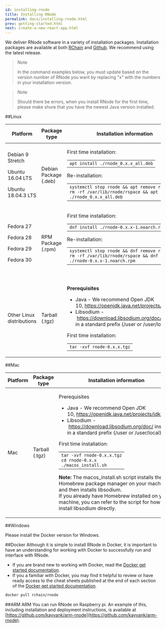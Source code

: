 ```yaml
---
id: installing-rnode
title: Installing RNode
permalink: docs/installing-rnode.html
prev: getting-started.html
next: create-a-new-react-app.html
---
```


We deliver RNode software in a variety of installation packages.  Installation packages are available at both [RChain](https://developer.rchain.coop) and [Github](https://github.com/rchain/rchain/releases). We recommend using the latest release.

> Note
>
> In the command examples below, you must update based on the version number of RNode you want by replacing "x" with the numbers in your installation version.

> Note
>
> Should there be errors, when you install RNode for the first time, please make shure that you have the newest Java version installed.

##Linux
<br/>
<table >
    <colgroup>
        <col>
            <col>
                <col>
    </colgroup>
    <thead>
        <tr role="row" class="tablesorter-headerRow">
            <th class="confluenceTh tablesorter-header sortableHeader tablesorter-headerUnSorted" data-column="0" tabindex="0" scope="col" role="columnheader" aria-disabled="false" unselectable="on" aria-sort="none" aria-label="Platform: No sort applied, activate to apply an ascending sort" style="user-select: none;">
                <div class="tablesorter-header-inner">Platform</div>
            </th>
            <th class="confluenceTh tablesorter-header sortableHeader tablesorter-headerUnSorted" data-column="1" tabindex="0" scope="col" role="columnheader" aria-disabled="false" unselectable="on" aria-sort="none" aria-label="Package type: No sort applied, activate to apply an ascending sort" style="user-select: none;">
                <div class="tablesorter-header-inner">Package type</div>
            </th>
            <th class="confluenceTh tablesorter-header sortableHeader tablesorter-headerUnSorted" data-column="2" tabindex="0" scope="col" role="columnheader" aria-disabled="false" unselectable="on" aria-sort="none" aria-label="Installation information: No sort applied, activate to apply an ascending sort" style="user-select: none;">
                <div class="tablesorter-header-inner">
                    <p>Installation information</p>
                </div>
            </th>
        </tr>
    </thead>
    <tbody aria-live="polite" aria-relevant="all">
        <tr role="row">
            <td class="confluenceTd">
                <p>Debian 9 Stretch</p>
                <p>Ubuntu 16.04 LTS</p>
                <p>Ubuntu 18.04.3 LTS</p>
            </td>
            <td class="confluenceTd">Debian Package (.deb)</td>
            <td class="confluenceTd">
                <div class="content-wrapper">
                    <p class="auto-cursor-target">First time installation:</p>
                    <div class="code panel pdl conf-macro output-block" style="border-width: 1px;" data-hasbody="true" data-macro-name="code" data-macro-id="466939d5-efde-4033-bacb-42599dd2c8a3">
                        <div class="codeContent panelContent pdl">
                            <div>
                                <div id="highlighter_782465" class="syntaxhighlighter sh-confluence nogutter  scala">
                                    <div class="toolbar"></div>
                                    <table  cellpadding="0" cellspacing="0">
                                        <tbody>
                                            <tr>
                                                <td class="code">
                                                    <div class="container" title="Hint: double-click to select code">
                                                        <div class="line number1 index0 alt2"><code class="scala plain">apt install ./rnode</code><code class="scala keyword">_</code><code class="scala value">0</code><code class="scala plain">.x.x</code><code class="scala keyword">_</code><code class="scala plain">all.deb</code></div>
                                                    </div>
                                                </td>
                                            </tr>
                                        </tbody>
                                    </table>
                                </div>
                            </div>
                        </div>
                    </div>
                    <p>Re-installation:</p>
                    <div class="code panel pdl conf-macro output-block" style="border-width: 1px;" data-hasbody="true" data-macro-name="code" data-macro-id="4f4f0f4b-7a8e-4af0-b15c-c16c799fc7a3">
                        <div class="codeContent panelContent pdl">
                            <div>
                                <div id="highlighter_645009" class="syntaxhighlighter sh-confluence nogutter  scala">
                                    <div class="toolbar"></div>
                                    <table cellpadding="0" cellspacing="0">
                                        <tbody>
                                            <tr>
                                                <td class="code">
                                                    <div class="container" title="Hint: double-click to select code">
                                                        <div class="line number1 index0 alt2"><code class="scala plain">systemctl stop rnode &amp;&amp; apt remove rnode &amp;&amp; rm -rf /</code><code class="scala keyword">var</code><code class="scala plain">/lib/rnode/rspace &amp;&amp; apt install ./rnode</code><code class="scala keyword">_</code><code class="scala value">0</code><code class="scala plain">.x.x</code><code class="scala keyword">_</code><code class="scala plain">all.deb</code></div>
                                                    </div>
                                                </td>
                                            </tr>
                                        </tbody>
                                    </table>
                                </div>
                            </div>
                        </div>
                    </div>
                </div>
            </td>
        </tr>
        <tr role="row">
            <td class="confluenceTd">
                <p>Fedora 27</p>
                <p>Fedora 28</p>
                <p>Fedora 29</p>
                <p>Fedora 30</p>
            </td>
            <td class="confluenceTd">RPM Package (.rpm)</td>
            <td class="confluenceTd">
                <p>First time installation:
                </p>
                <div class="code panel pdl conf-macro output-block" style="border-width: 1px;" data-hasbody="true" data-macro-name="code" data-macro-id="22e126a2-e60a-4d1f-a4a1-ac054f4022a6">
                    <div class="codeContent panelContent pdl">
                        <div>
                            <div id="highlighter_867072" class="syntaxhighlighter sh-confluence nogutter  scala">
                                <div class="toolbar"></div>
                                <table  cellpadding="0" cellspacing="0">
                                    <tbody>
                                        <tr>
                                            <td class="code">
                                                <div class="container" title="Hint: double-click to select code">
                                                    <div class="line number1 index0 alt2"><code class="scala plain">dnf install ./rnode-</code><code class="scala value">0</code><code class="scala plain">.x.x-</code><code class="scala value">1</code><code class="scala plain">.noarch.rpm</code></div>
                                                </div>
                                            </td>
                                        </tr>
                                    </tbody>
                                </table>
                            </div>
                        </div>
                    </div>
                </div>
                <p>
                </p>
                <p>Re-installation:</p>
                <div class="code panel pdl conf-macro output-block" style="border-width: 1px;" data-hasbody="true" data-macro-name="code" data-macro-id="6e1d756b-79af-4c41-aa88-98c351cdc8d9">
                    <div class="codeContent panelContent pdl">
                        <div>
                            <div id="highlighter_846853" class="syntaxhighlighter sh-confluence nogutter  scala">
                                <div class="toolbar"></div>
                                <table  cellpadding="0" cellspacing="0">
                                    <tbody>
                                        <tr>
                                            <td class="code">
                                                <div class="container" title="Hint: double-click to select code">
                                                    <div class="line number1 index0 alt2"><code class="scala plain">systemctl stop rnode &amp;&amp; dnf remove rnode &amp;&amp; rm -rf /</code><code class="scala keyword">var</code><code class="scala plain">/lib/rnode/rspace &amp;&amp; dnf install ./rnode-</code><code class="scala value">0</code><code class="scala plain">.x.x-</code><code class="scala value">1</code><code class="scala plain">.noarch.rpm</code></div>
                                                </div>
                                            </td>
                                        </tr>
                                    </tbody>
                                </table>
                            </div>
                        </div>
                    </div>
                </div><pre class="auto-cursor-target"><br></pre></td>
        </tr>
        <tr role="row">
            <td colspan="1" class="confluenceTd">Other Linux distributions</td>
            <td colspan="1" class="confluenceTd">Tarball (.tgz)</td>
            <td colspan="1" class="confluenceTd">
                <div class="content-wrapper">
                    <p><strong>Prerequisites&nbsp;</strong></p>
                    <ul>
                        <li>Java - We recommend Open JDK 10,&nbsp;<a href="https://openjdk.java.net/projects/jdk/10/" class="external-link" rel="nofollow">https://openjdk.java.net/projects/jdk/10/</a></li>
                        <li>Libsodium -&nbsp;<a href="https://download.libsodium.org/doc/" class="external-link" rel="nofollow">https://download.libsodium.org/doc/</a>&nbsp;installed in a standard prefix (/user or /user/local)</li>
                    </ul>
                    <p>
                    </p>
                    <p>First time installation:</p>
                    <div class="code panel pdl conf-macro output-block" style="border-width: 1px;" data-hasbody="true" data-macro-name="code" data-macro-id="b47bb8da-61b8-4f4e-ab15-6d6f5d2c3f9c">
                        <div class="codeContent panelContent pdl">
                            <div>
                                <div id="highlighter_922717" class="syntaxhighlighter sh-confluence nogutter  scala">
                                    <div class="toolbar"></div>
                                    <table cellpadding="0" cellspacing="0">
                                        <tbody>
                                            <tr>
                                                <td class="code">
                                                    <div class="container" title="Hint: double-click to select code">
                                                        <div class="line number1 index0 alt2"><code class="scala plain">tar -xvf rnode-</code><code class="scala value">0</code><code class="scala plain">.x.x.tgz</code></div>
                                                    </div>
                                                </td>
                                            </tr>
                                        </tbody>
                                    </table>
                                </div>
                            </div>
                        </div>
                    </div>
                </div>
            </td>
        </tr>
    </tbody>
</table>

##Mac
<br/>
<table resolved="" role="grid">
    <colgroup>
        <col>
            <col>
                <col>
    </colgroup>
    <thead>
        <tr role="row" class="tablesorter-headerRow">
            <th class="confluenceTh tablesorter-header sortableHeader tablesorter-headerUnSorted" data-column="0" tabindex="0" scope="col" role="columnheader" aria-disabled="false" unselectable="on" aria-sort="none" aria-label="Platform: No sort applied, activate to apply an ascending sort" style="user-select: none;">
                <div class="tablesorter-header-inner">Platform</div>
            </th>
            <th class="confluenceTh tablesorter-header sortableHeader tablesorter-headerUnSorted" data-column="1" tabindex="0" scope="col" role="columnheader" aria-disabled="false" unselectable="on" aria-sort="none" aria-label="Package type: No sort applied, activate to apply an ascending sort" style="user-select: none;">
                <div class="tablesorter-header-inner">Package type</div>
            </th>
            <th class="confluenceTh tablesorter-header sortableHeader tablesorter-headerUnSorted" data-column="2" tabindex="0" scope="col" role="columnheader" aria-disabled="false" unselectable="on" aria-sort="none" aria-label="Installation information: No sort applied, activate to apply an ascending sort" style="user-select: none;">
                <div class="tablesorter-header-inner">Installation information</div>
            </th>
        </tr>
    </thead>
    <tbody aria-live="polite" aria-relevant="all">
        <tr role="row">
            <td class="confluenceTd">Mac</td>
            <td class="confluenceTd">Tarball (.tgz)</td>
            <td class="confluenceTd">
                <div class="content-wrapper">
                    <p>Prerequisites&nbsp;</p>
                    <ul>
                        <li>Java - We recommend Open JDK 10,&nbsp;<a href="https://openjdk.java.net/projects/jdk/10/" class="external-link" rel="nofollow">https://openjdk.java.net/projects/jdk/10/</a></li>
                        <li>Libsodium -&nbsp;<a href="https://download.libsodium.org/doc/" class="external-link" rel="nofollow">https://download.libsodium.org/doc/</a>&nbsp;installed in a standard prefix (/user or /user/local)</li>
                    </ul>
                    <p class="auto-cursor-target">First time installation:</p>
                    <div class="code panel pdl conf-macro output-block" style="border-width: 1px;" data-hasbody="true" data-macro-name="code" data-macro-id="3f1198a3-cfb4-4891-8936-770ead296049">
                        <div class="codeContent panelContent pdl">
                            <div>
                                <div id="highlighter_841322" class="syntaxhighlighter sh-confluence nogutter  scala">
                                    <div class="toolbar"></div>
                                    <table cellpadding="0" cellspacing="0">
                                        <tbody>
                                            <tr>
                                                <td class="code">
                                                    <div class="container" title="Hint: double-click to select code">
                                                        <div class="line number1 index0 alt2"><code class="scala plain">tar -xvf rnode-</code><code class="scala value">0</code><code class="scala plain">.x.x.tgz</code></div>
                                                        <div class="line number2 index1 alt1"><code class="scala plain">cd rnode-</code><code class="scala value">0</code><code class="scala plain">.x.x</code></div>
                                                        <div class="line number3 index2 alt2"><code class="scala plain">./macos</code><code class="scala keyword">_</code><code class="scala plain">install.sh</code></div>
                                                    </div>
                                                </td>
                                            </tr>
                                        </tbody>
                                    </table>
                                </div>
                            </div>
                        </div>
                    </div>
                    <p class="auto-cursor-target"><strong>Note:&nbsp;</strong>The macos_install.sh&nbsp;script installs the Homebrew package manager on your machine and then installs libsodium.
                        <br>If you already have Homebrew installed on your machine, you can refer to the script for how to install libsodium directly.</p>
                </div>
            </td>
        </tr>
    </tbody>
</table>

##Windows
<br/>

Please install the Docker version for Windows.

##Docker
Although it is simple to install RNode in Docker, it is important to have an understanding for working with Docker to successfully run and interface with RNode.  

* If you are brand new to working with Docker, read the [Docker get started documentation](https://docs.docker.com/get-started/).
* If you a familiar with Docker, you may find it helpful to review or have ready access to the cheat sheets published at the end of each section of the [Docker get started documentation](https://docs.docker.com/get-started/).

```bash
docker pull rchain/rnode
```

##ARM
ARM
You can run RNode on Raspberry pi. An example of this, including installation and deployment instructions, is available at [https://github.com/kayvank/arm-rnode](https://github.com/kayvank/arm-rnode).